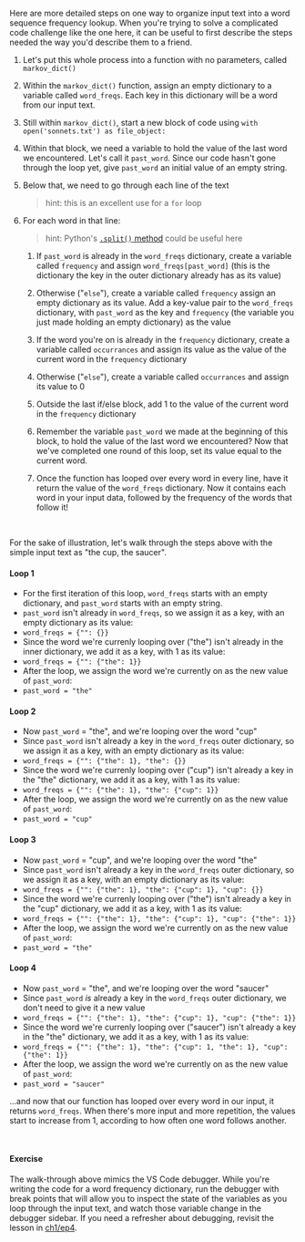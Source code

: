 Here are more detailed steps on one way to organize input text into a word sequence frequency lookup. When you're trying to solve a complicated code challenge like the one here, it can be useful to first describe the steps needed the way you'd describe them to a friend.

1. Let's put this whole process into a function with no parameters, called `markov_dict()`

1. Within the `markov_dict()` function, assign an empty dictionary to a variable called `word_freqs`. Each key in this dictionary will be a word from our input text.

1. Still within `markov_dict()`, start a new block of code using `with open('sonnets.txt') as file_object:`

1. Within that block, we need a variable to hold the value of the last word we encountered. Let's call it `past_word`. Since our code hasn't gone through the loop yet, give `past_word` an initial value of an empty string.

1. Below that, we need to go through each line of the text 
    > hint: this is an excellent use for a `for` loop

1. For each word in that line:
    > hint: Python's [`.split()` method](https://docs.python.org/3/library/stdtypes.html#string-methods) could be useful here

    1. If `past_word` is already in the `word_freqs` dictionary, create a variable called `frequency` and assign `word_freqs[past_word]` (this is the dictionary the key in the outer dictionary already has as its value)

    1. Otherwise ("`else`"), create a variable called `frequency` assign an empty dictionary as its value.  Add a key-value pair to the `word_freqs` dictionary, with `past_word` as the key and `frequency` (the variable you just made holding an empty dictionary) as the value

    1. If the word you're on is already in the `frequency` dictionary, create a variable called `occurrances` and assign its value as the value of the current word in the `frequency` dictionary

    1. Otherwise ("`else`"), create a variable called `occurrances` and assign its value to 0

    1. Outside the last if/else block, add 1 to the value of the current word in the `frequency` dictionary

    1. Remember the variable `past_word` we made at the beginning of this block, to hold the value of the last word we encountered? Now that we've completed one round of this loop, set its value equal to the current word. 

    1. Once the function has looped over every word in every line, have it return the value of the `word_freqs` dictionary. Now it contains each word in your input data, followed by the frequency of the words that follow it!

<br>

For the sake of illustration, let's walk through the steps above with the simple input text as "the cup, the saucer".

#### Loop 1
- For the first iteration of this loop, `word_freqs` starts with an empty dictionary, and `past_word` starts with an empty string.
- `past_word` isn't already in `word_freqs`, so we assign it as a key, with an empty dictionary as its value:
- `word_freqs = {"": {}}`
- Since the word we're currenly looping over ("the") isn't already in the inner dictionary, we add it as a key, with 1 as its value:
-  `word_freqs = {"": {"the": 1}}`
- After the loop, we assign the word we're currently on as the new value of `past_word`:
- `past_word = "the"`

#### Loop 2
- Now `past_word` = "the", and we're looping over the word "cup"
- Since `past_word` isn't already a key in the `word_freqs` outer dictionary, so we assign it as a key, with an empty dictionary as its value:
-  `word_freqs = {"": {"the": 1}, "the": {}}`
- Since the word we're currenly looping over ("cup") isn't already a key in the "the" dictionary, we add it as a key, with 1 as its value:
-  `word_freqs = {"": {"the": 1}, "the": {"cup": 1}}`
- After the loop, we assign the word we're currently on as the new value of `past_word`:
- `past_word = "cup"`

#### Loop 3
- Now `past_word` = "cup", and we're looping over the word "the"
- Since `past_word` isn't already a key in the `word_freqs` outer dictionary, so we assign it as a key, with an empty dictionary as its value:
-  `word_freqs = {"": {"the": 1}, "the": {"cup": 1}, "cup": {}}`
- Since the word we're currenly looping over ("the") isn't already a key in the "cup" dictionary, we add it as a key, with 1 as its value:
-  `word_freqs = {"": {"the": 1}, "the": {"cup": 1}, "cup": {"the": 1}}`
- After the loop, we assign the word we're currently on as the new value of `past_word`:
- `past_word = "the"`

#### Loop 4
- Now `past_word` = "the", and we're looping over the word "saucer"
- Since `past_word` _is_ already a key in the `word_freqs` outer dictionary, we don't need to give it a new value
-  `word_freqs = {"": {"the": 1}, "the": {"cup": 1}, "cup": {"the": 1}}`
- Since the word we're currenly looping over ("saucer") isn't already a key in the "the" dictionary, we add it as a key, with 1 as its value:
-  `word_freqs = {"": {"the": 1}, "the": {"cup": 1, "the": 1}, "cup": {"the": 1}}`
- After the loop, we assign the word we're currently on as the new value of `past_word`:
- `past_word = "saucer"`


...and now that our function has looped over every word in our input, it returns `word_freqs`. When there's more input and more repetition, the values start to increase from 1, according to how often one word follows another.

<br>

#### Exercise
The walk-through above mimics the VS Code debugger. While you're writing the code for a word frequency dictionary, run the debugger with break points that will allow you to inspect the state of the variables as you loop through the input text, and watch those variable change in the debugger sidebar. If you need a refresher about debugging, revisit the lesson in [ch1/ep4](https://github.com/datastackacademy/data-engineering-bootcamp/tree/main/deb/ch1/ep4).